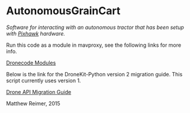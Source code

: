 AutonomousGrainCart
===================
*Software for interacting with an autonomous tractor that has been setup with [Pixhawk](https://pixhawk.org) hardware.*

Run this code as a module in mavproxy, see the following links for more info.

[Dronecode Modules](http://dronecode.github.io/MAVProxy/html/modules/index.html)

Below is the link for the DroneKit-Python version 2 migration guide. This script currently uses version 1.

[Drone API Migration Guide](http://python.dronekit.io/guide/migrating.html)

Matthew Reimer, 2015
